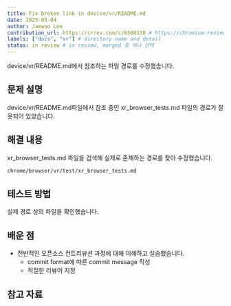 ```yaml
---
title: Fix broken link in device/vr/README.md
date: 2025-05-04
author: Jaewoo Lee
contribution_url: https://crrev.com/c/6508330 # https://chromium-review.googlesource.com/c/chromium/src/+/6508330
labels: ["docs", "vr"] # directory name and detail
status: in review # in review, merged 중 하나 선택
---
```


device/vr/README.md에서 참조하는 파일 경로를 수정했습니다.

## 문제 설명

device/vr/README.md파일에서 참조 중인 xr_browser_tests.md 파일의 경로가 잘못되어 있었습니다.

## 해결 내용

xr_browser_tests.md 파일을 검색해 실제로 존재하는 경로를 찾아 수정했습니다.

```markdown
chrome/browser/vr/test/xr_browser_tests.md
```

## 테스트 방법

실제 경로 상의 파일을 확인했습니다.

## 배운 점
- 전반적인 오픈소스 컨트리뷰션 과정에 대해 이해하고 실습했습니다.
  - commit format에 따른 commit message 작성
  - 적절한 리뷰어 지정

## 참고 자료